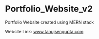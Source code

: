 # Portfolio_Website_v2
Portfolio Website created using MERN stack


Website Link: www.tanujsengupta.com
